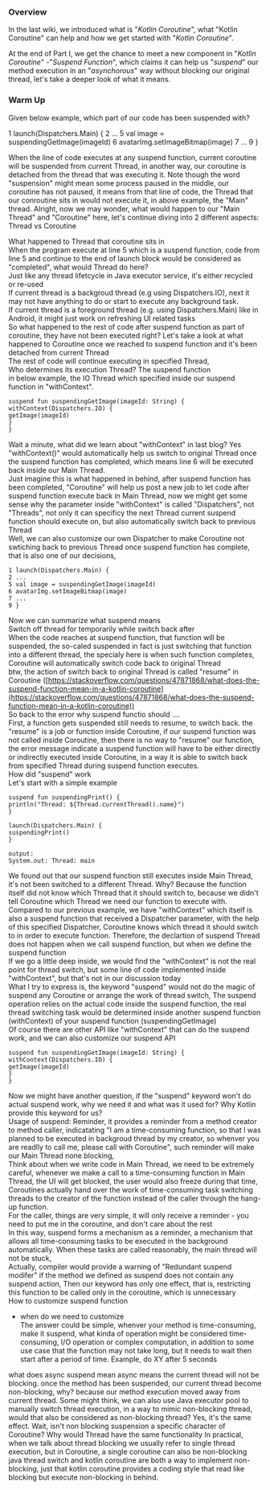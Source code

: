 
### Overview

In the last wiki, we introduced what is "_Kotlin Coroutine_", what "Kotlin Coroutine" can help and how we get started with "_Kotlin Coroutine_".

At the end of Part I, we get the chance to meet a new component in "_Kotlin Coroutine_" -"_Suspend Function_", which claims it can help us "_suspend_" our method execution in an "_asynchorous_" way without blocking our original thread, let's take a deeper look of what it means.

### Warm Up

Given below example, which part of our code has been suspended with?

1 launch(Dispatchers.Main) {
2    ...
5    val image = suspendingGetImage(imageId)
6    avatarImg.setImageBitmap(image)
7    ...
9 }

  

When the line of code executes at any suspend function, current coroutine will be suspended from current Thread, in another way, our coroutine is detached from the thread that was executing it. Note though the word "suspension" might mean some process paused in the middle, our coroutine has not paused, it means from that line of code, the Thread that our conroutine sits in would not execute it, in above example, the "Main" thread. Alright, now we may wonder, what would happen to our "Main Thread" and "Coroutine" here, let's continue diving into 2 different aspects: Thread vs Coroutine

What happened to Thread that coroutine sits in  
When the program execute at line 5 which is a suspend function, code from line 5 and continue to the end of launch block would be considered as "completed", what would Thread do here?  
Just like any thread lifetcycle in Java executor service, it's either recycled or re-used  
If current thread is a backgroud thread (e.g using Dispatchers.IO), next it may not have anything to do or start to execute any background task.  
If current thread is a foreground thread (e.g. using Dispatchers.Main) like in Android, it might just work on refreshing UI related tasks  
So what happened to the rest of code after suspend function as part of coroutine, they have not been executed right? Let's take a look at what happened to Coroutine once we reached to suspend function and it's been detached from current Thread  
The rest of code will continue executing in specified Thread,  
Who determines its execution Thread? The suspend function  
in below example, the IO Thread which specified inside our suspend function in "withContext".

```  
suspend fun suspendingGetImage(imageId: String) {  
withContext(Dispatchers.IO) {  
getImage(imageId)  
}  
}  
```  
Wait a minute, what did we learn about "withContext" in last blog? Yes "withContext()" would automatically help us switch to original Thread once the suspend function has completed, which means line 6 will be executed back inside our Main Thread.  
Just imagine this is what happened in behind, after suspend function has been completed, "Coroutine" will help us post a new job to let code after suspend function execute back in Main Thread, now we might get some sense why the parameter inside "withContext" is called "Dispatchers", not "Threads", not only it can specificy the next Thread current suspend function should execute on, but also automatically switch back to previous Thread  
Well, we can also customize our own Dispatcher to make Coroutine not swtiching back to previous Thread once suspend function has complete, that is also one of our decisions,

```  
1 launch(Dispatchers.Main) {  
2 ...  
5 val image = suspendingGetImage(imageId)  
6 avatarImg.setImageBitmap(image)  
7 ...  
9 }  
```  
Now we can summarize what suspend means  
Switch off thread for temporarily while switch back after  
When the code reaches at suspend function, that function will be suspended, the so-caled suspended in fact is just switching that function into a different thread, the specialy here is when such function completes, Coroutine will automatically switch code back to original Thread  
btw, the action of switch back to original Thread is called "resume" in Coroutine ([https://stackoverflow.com/questions/47871868/what-does-the-suspend-function-mean-in-a-kotlin-coroutine](https://stackoverflow.com/questions/47871868/what-does-the-suspend-function-mean-in-a-kotlin-coroutine))  
So back to the error why suspend functio should ....  
First, a function gets suspended still needs to resume, to switch back. the "resume" is a job or function inside Coroutine, if our suspend function was not called inside Coroutine, then there is no way to "resume" our function, the error message indicate a suspend function will have to be either directly or indirectly executed inside Coroutine, in a way it is able to switch back from specified Thread during suspend function executes.  
How did "suspend" work  
Let's start with a simple example  
```  
suspend fun suspendingPrint() {  
println("Thread: ${Thread.currentThread().name}")  
}

launch(Dispatchers.Main) {  
suspendingPrint()  
}

output:  
System.out: Thread: main  
```  
We found out that our suspend function still executes inside Main Thread, it's not been switched to a different Thread. Why? Because the function itself did not know which Thread that it should switch to, because we didn't tell Coroutine which Thread we need our function to execute with.  
Compared to our previous example, we have "withContext" which itself is also a suspend function that received a Dispatcher parameter, with the help of this specified Dispatcher, Coroutine knows which thread it should switch to in order to execute function. Therefore, the declartion of suspend Thread does not happen when we call suspend function, but when we define the suspend function  
If we go a little deep inside, we would find the "withContext" is not the real point for thread switch, but some line of code implemented inside "withContext", but that's not in our discussion today  
What I try to express is, the keyword "suspend" would not do the magic of suspend any Coroutine or arrange the work of thread switch, The suspend operation relies on the actual code inside the suspend function, the real thread switching task would be determined inside another suspend function (withContext) of your suspend function (suspendingGetImage)  
Of course there are other API like "withContext" that can do the suspend work, and we can also customize our suspend API  
```  
suspend fun suspendingGetImage(imageId: String) {  
withContext(Dispatchers.IO) {  
getImage(imageId)  
}  
}  
```  
Now we might have another question, if the "suspend" keyword won't do actual suspend work, why we need it and what was it used for? Why Kotlin provide this keyword for us?  
Usage of suspend: Reminder, it provides a reminder from a method creator to method caller, indicatating "I am a time-consuming function, so that I was planned to be executed in backgroud thread by my creator, so whenver you are readlly to call me, please call with Coroutine", such reminder will make our Main Thread none blocking,  
Think about when we write code in Main Thread, we need to be extremely careful, whenever we make a call to a time-consuming function in Main Thread, the UI will get blocked, the user would also freeze during that time, Coroutines actually hand over the work of time-consuming task switching threads to the creator of the function instead of the caller through the hang-up function.  
For the caller, things are very simple, it will only receive a reminder - you need to put me in the coroutine, and don't care about the rest  
In this way, suspend forms a mechanism as a reminder, a mechanism that allows all time-consuming tasks to be executed in the background automatically. When these tasks are called reasonably, the main thread will not be stuck,  
Actually, compiler would provide a warning of "Redundant suspend modifer" if the method we defined as suspend does not contain any suspend action, Then our keyword has only one effect, that is, restricting this function to be called only in the coroutine, which is unnecessary  
How to customize suspend function  
- when do we need to customize  
The answer could be simple, whenver your method is time-consuming, make it suspend, what kinda of operation might be considered time-consuming, I/O operation or complex computation, in addition to some use case that the function may not take long, but it needs to wait then start after a period of time. Example, do XY after 5 seconds

what does async suspend mean
async means the current thread will not be blocking. once the method has been suspended, our current thread become non-blocking, why? because our method execution moved away from current thread. Some might think, we can also use Java executor pool to manually switch thread execution, in a way to mimic non-blocking thread, would that also be considered as non-blocking thread? Yes, it's the same effect. Wait, isn't non blocking suspension a specific character of Coroutine? Why would Thread have the same functionality
In practical, when we talk about thread blocking we usually refer to single thread execution, but in Coroutine, a single coroutine can also be non-blocking
java thread switch and kotlin coroutine are both a way to implement non-blocking, just that kotlin coroutine provides a coding style that read like blocking but execute non-blocking in behind. 

<!--stackedit_data:
eyJoaXN0b3J5IjpbLTE4MDg4NDA5MjAsLTY2Njk2ODY0NywxNj
IxODAxMTQzLDQ2NTM5ODk1OSwtMTI4OTAyMzY0NywtMTMyNzMx
NTM3NCw4MjA2OTEzNzMsLTIwNjYwMTE3MTMsLTQ0OTkwMzgzNi
wtMTk3NzE5MzAwMCwtMTg0NDA4NjI0NSwtMTE1OTI1MTE4Niwy
Mjc5MTY5MjcsLTUwNjQ4MjkwNywxNzUwMzQ5NTEyXX0=
-->